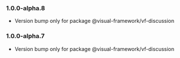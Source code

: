 ### 1.0.0-alpha.8

- Version bump only for package @visual-framework/vf-discussion

### 1.0.0-alpha.7

- Version bump only for package @visual-framework/vf-discussion
